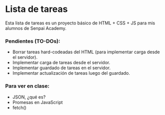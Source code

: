 # Lista de tareas

Esta lista de tareas es un proyecto básico de HTML + CSS + JS para mis alumnos de Senpai Academy.

### Pendientes (TO-DOs):
- Borrar tareas hard-codeadas del HTML (para implementar carga desde el servidor).
- Implementar carga de tareas desde el servidor.
- Implementar guardado de tareas en el servidor.
- Implementar actualización de tareas luego del guardado.

### Para ver en clase:
- JSON, ¿qué es?
- Promesas en JavaScript
- fetch()